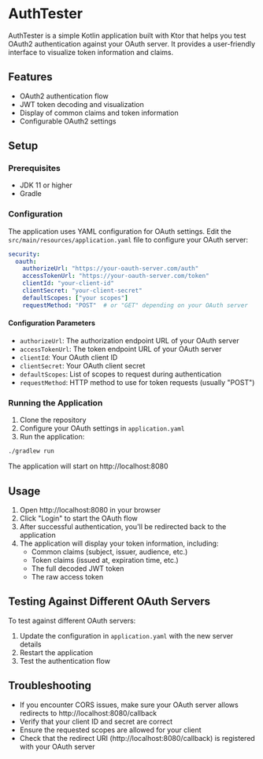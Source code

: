 # AuthTester

AuthTester is a simple Kotlin application built with Ktor that helps you test OAuth2 authentication against your OAuth server. It provides a user-friendly interface to visualize token information and claims.

## Features

- OAuth2 authentication flow
- JWT token decoding and visualization
- Display of common claims and token information
- Configurable OAuth2 settings

## Setup

### Prerequisites

- JDK 11 or higher
- Gradle

### Configuration

The application uses YAML configuration for OAuth settings. Edit the `src/main/resources/application.yaml` file to configure your OAuth server:

```yaml
security:
  oauth:
    authorizeUrl: "https://your-oauth-server.com/auth"
    accessTokenUrl: "https://your-oauth-server.com/token"
    clientId: "your-client-id"
    clientSecret: "your-client-secret"
    defaultScopes: ["your scopes"]
    requestMethod: "POST"  # or "GET" depending on your OAuth server
```

#### Configuration Parameters

- `authorizeUrl`: The authorization endpoint URL of your OAuth server
- `accessTokenUrl`: The token endpoint URL of your OAuth server
- `clientId`: Your OAuth client ID
- `clientSecret`: Your OAuth client secret
- `defaultScopes`: List of scopes to request during authentication
- `requestMethod`: HTTP method to use for token requests (usually "POST")

### Running the Application

1. Clone the repository
2. Configure your OAuth settings in `application.yaml`
3. Run the application:

```bash
./gradlew run
```

The application will start on http://localhost:8080

## Usage

1. Open http://localhost:8080 in your browser
2. Click "Login" to start the OAuth flow
3. After successful authentication, you'll be redirected back to the application
4. The application will display your token information, including:
   - Common claims (subject, issuer, audience, etc.)
   - Token claims (issued at, expiration time, etc.)
   - The full decoded JWT token
   - The raw access token

## Testing Against Different OAuth Servers

To test against different OAuth servers:

1. Update the configuration in `application.yaml` with the new server details
2. Restart the application
3. Test the authentication flow

## Troubleshooting

- If you encounter CORS issues, make sure your OAuth server allows redirects to http://localhost:8080/callback
- Verify that your client ID and secret are correct
- Ensure the requested scopes are allowed for your client
- Check that the redirect URI (http://localhost:8080/callback) is registered with your OAuth server